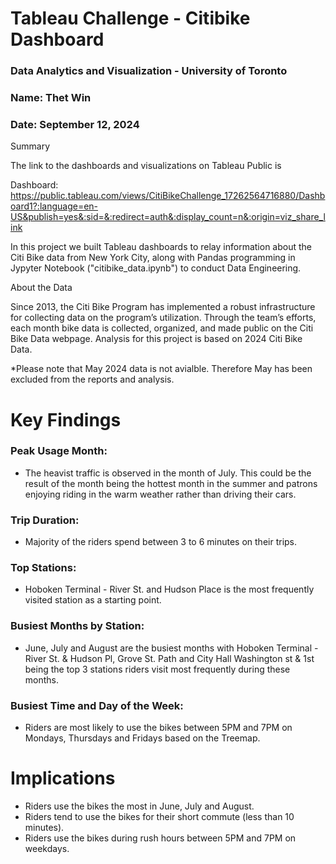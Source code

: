 # Tableau Challenge - Citibike Dashboard
### Data Analytics and Visualization - University of Toronto
### Name: Thet Win
### Date: September 12, 2024

Summary

The link to the dashboards and visualizations on Tableau Public is 

Dashboard:
https://public.tableau.com/views/CitiBikeChallenge_17262564716880/Dashboard1?:language=en-US&publish=yes&:sid=&:redirect=auth&:display_count=n&:origin=viz_share_link



In this project we built Tableau dashboards to relay information about the Citi Bike data from New York City, along with Pandas programming in Jypyter Notebook ("citibike_data.ipynb")  to conduct Data Engineering.


About the Data

Since 2013, the Citi Bike Program has implemented a robust infrastructure for collecting data on the program’s utilization. Through the team’s efforts, each month bike data is collected, organized, and made public on the Citi Bike Data webpage.
Analysis for this project is based on 2024 Citi Bike Data.

*Please note that May 2024 data is not avialble. Therefore May has been excluded from the reports and analysis.


# Key Findings
### Peak Usage Month:
- The heavist traffic is observed in the month of July. This could be the result of the month being the hottest month in the summer and patrons enjoying riding in the warm weather rather than driving their cars.

### Trip Duration:
- Majority of the riders spend between 3 to 6 minutes on their trips.

### Top Stations:
- Hoboken Terminal - River St. and Hudson Place is the most frequently visited station as a starting point.

### Busiest Months by Station:
- June, July and August are the busiest months with Hoboken Terminal - River St. & Hudson Pl, Grove St. Path and City Hall Washington st & 1st being the top 3 stations riders visit most frequently during these months.

### Busiest Time and Day of the Week:
- Riders are most likely to use the bikes between 5PM and 7PM on Mondays, Thursdays and Fridays based on the Treemap.

# Implications
- Riders use the bikes the most in June, July and August.
- Riders tend to use the bikes for their short commute (less than 10 minutes).
- Riders use the bikes during rush hours between 5PM and 7PM on weekdays.
